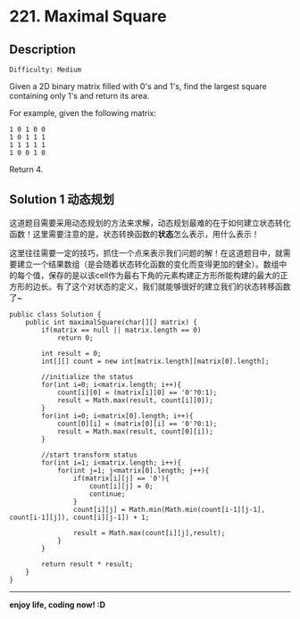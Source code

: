 # 221. Maximal Square
## Description

```
Difficulty: Medium
```
Given a 2D binary matrix filled with 0's and 1's, find the largest square containing only 1's and return its area.

For example, given the following matrix:

	1 0 1 0 0
	1 0 1 1 1
	1 1 1 1 1
	1 0 0 1 0
Return 4.
## Solution 1 动态规划
  这道题目需要采用动态规划的方法来求解，动态规划最难的在于如何建立状态转化函数！这里需要注意的是，状态转换函数的**状态**怎么表示，用什么表示！
  
  这里往往需要一定的技巧，抓住一个点来表示我们问题的解！在这道题目中，就需要建立一个结果数组（是会随着状态转化函数的变化而变得更加的健全）。数组中的每个值，保存的是以该cell作为最右下角的元素构建正方形所能构建的最大的正方形的边长。有了这个对状态的定义，我们就能够很好的建立我们的状态转移函数了~
 

	public class Solution {
	    public int maximalSquare(char[][] matrix) {
	        if(matrix == null || matrix.length == 0)
	            return 0;
	        
	        int result = 0;
	        int[][] count = new int[matrix.length][matrix[0].length];
	        
	        //initialize the status
	        for(int i=0; i<matrix.length; i++){
	            count[i][0] = (matrix[i][0] == '0'?0:1);
	            result = Math.max(result, count[i][0]);
	        }
	        for(int i=0; i<matrix[0].length; i++){
	            count[0][i] = (matrix[0][i] == '0'?0:1);
	            result = Math.max(result, count[0][i]);
	        }
	        
	        //start transform status
	        for(int i=1; i<matrix.length; i++){
	            for(int j=1; j<matrix[0].length; j++){
	                if(matrix[i][j] == '0'){
	                    count[i][j] = 0;
	                    continue;
	                }
	                count[i][j] = Math.min(Math.min(count[i-1][j-1], count[i-1][j]), count[i][j-1]) + 1;
	                
	                result = Math.max(count[i][j],result);
	            }
	        }
	        
	        return result * result;
	    }
	} 

***

**enjoy life, coding now! :D**
